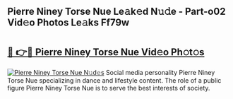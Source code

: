 ## Pierre Niney Torse Nue Le𝚊k𝚎d N𝚞𝚍e - Part-o02 Vid𝚎o Photos Le𝚊ks Ff79w

# <h2><a href="http://fbap8ok.evod.top/?m=Pierre+Niney+Torse+Nue">🔗 👉🔴 Pierre Niney Torse Nue Vid𝚎o Ph𝚘t𝚘s</a></h2>

[![Pierre Niney Torse Nue N𝚞d𝚎s](https://i.imgur.com/8V9OHl7.gif)](http://fbap8ok.evod.top/?m=Pierre+Niney+Torse+Nue)
Social media personality Pierre Niney Torse Nue specializing in dance and lifestyle content. The role of a public figure Pierre Niney Torse Nue is to serve the best interests of society. 

